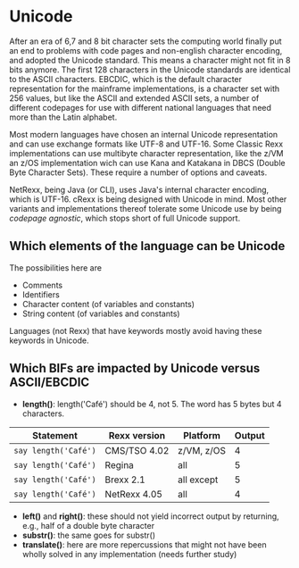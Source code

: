# Unicode

After an era of 6,7 and 8 bit character sets the computing world finally put an end to problems with code pages and non-english character encoding, and adopted the Unicode standard. This means a character might not fit in 8 bits anymore. The first 128 characters in the Unicode standards are identical to the ASCII characters. EBCDIC, which is the default character representation for the mainframe implementations, is a character set with 256 values, but like the ASCII and extended ASCII sets, a number of different codepages for use with different national languages that need more than the Latin alphabet.

Most modern languages have chosen an internal Unicode representation and can use exchange formats like UTF-8 and UTF-16. Some Classic Rexx implementations can use multibyte character representation, like the z/VM an z/OS implementation wich can use Kana and Katakana in DBCS (Double Byte Character Sets). These require a number of options and caveats. 

NetRexx, being Java (or CLI), uses Java's internal character encoding, which is UTF-16. cRexx is being designed with Unicode in mind. Most other variants and implementations thereof tolerate some Unicode use by being *codepage agnostic*, which stops short of full Unicode support.

## Which elements of the language can be Unicode

The possibilities here are
- Comments
- Identifiers
- Character content (of variables and constants)
- String content (of variables and constants)

Languages (not Rexx) that have keywords mostly avoid having these keywords in Unicode.

## Which BIFs are impacted by Unicode versus ASCII/EBCDIC

- __length()__: length('Café') should be 4, not 5. The word has 5 bytes but 4 characters.

| Statement   | Rexx version | Platform  | Output |
|-----------  |--------------|-----------|--------|
| `say length('Café')` | CMS/TSO 4.02 | z/VM, z/OS| 4  |
| `say length('Café')` | Regina       | all       | 5 |
| `say length('Café')` | Brexx 2.1    | all except| 5  |
| `say length('Café')` | NetRexx 4.05 | all | 4

- __left()__ and __right()__: these should not yield incorrect output by returning, e.g., half of a double byte character
- __substr()__: the same goes for substr()
- __translate()__: here are more repercussions that might not have been wholly solved in any implementation (needs further study)
